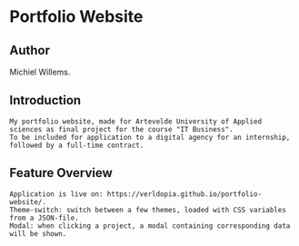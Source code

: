 # Portfolio Website

## Author 
Michiel Willems.

## Introduction
    My portfolio website, made for Artevelde University of Applied sciences as final project for the course "IT Business". 
    To be included for application to a digital agency for an internship, followed by a full-time contract.
## Feature Overview
    Application is live on: https://verldopia.github.io/portfolio-website/.
    Theme-switch: switch between a few themes, loaded with CSS variables from a JSON-file.
    Modal: when clicking a project, a modal containing corresponding data will be shown.